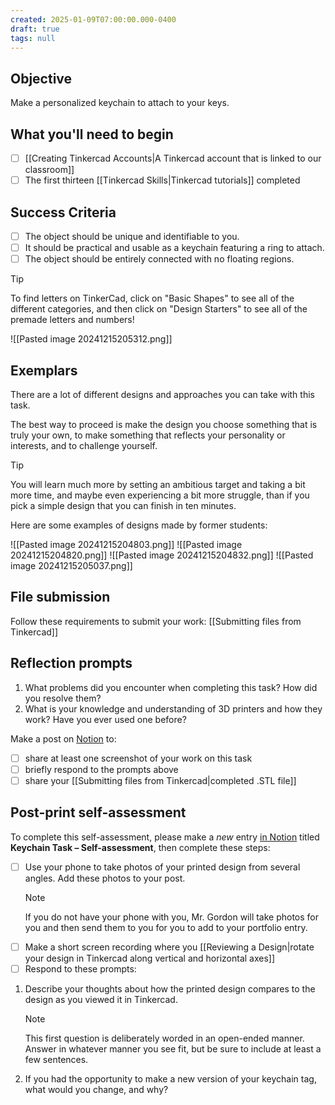 ```yaml
---
created: 2025-01-09T07:00:00.000-0400
draft: true
tags: null
---
```


## Objective

Make a personalized keychain to attach to your keys.

## What you'll need to begin

- [ ] [[Creating Tinkercad Accounts|A Tinkercad account that is linked to our classroom]] 
- [ ] The first thirteen [[Tinkercad Skills|Tinkercad tutorials]] completed

## Success Criteria

- [ ] The object should be unique and identifiable to you.
- [ ] It should be practical and usable as a keychain featuring a ring to attach.
- [ ] The object should be entirely connected with no floating regions.

> [!TIP]
>
> To find letters on TinkerCad, click on "Basic Shapes" to see all of the different categories, and then click on "Design Starters" to see all of the premade letters and numbers!
> 
> ![[Pasted image 20241215205312.png]]

## Exemplars

There are a lot of different designs and approaches you can take with this task.

The best way to proceed is make the design you choose something that is truly your own, to make something that reflects your personality or interests, and to challenge yourself.

> [!TIP]
> 
> You will learn much more by setting an ambitious target and taking a bit more time, and maybe even experiencing a bit more struggle, than if you pick a simple design that you can finish in ten minutes.

Here are some examples of designs made by former students:

![[Pasted image 20241215204803.png]]
![[Pasted image 20241215204820.png]]
![[Pasted image 20241215204832.png]]
![[Pasted image 20241215205037.png]]

## File submission

Follow these requirements to submit your work: [[Submitting files from Tinkercad]]

## Reflection prompts

1. What problems did you encounter when completing this task? How did you resolve them?
2. What is your knowledge and understanding of 3D printers and how they work? Have you ever used one before?

Make a post on [Notion](https://notion.so) to:
- [ ] share at least one screenshot of your work on this task
- [ ] briefly respond to the prompts above
- [ ] share your [[Submitting files from Tinkercad|completed .STL file]]

## Post-print self-assessment

To complete this self-assessment, please make a *new* entry [in Notion](https://notion.so) titled **Keychain Task – Self-assessment**, then complete these steps:

- [ ] Use your phone to take photos of your printed design from several angles. Add these photos to your post. 
    > [!NOTE]
    > 
    > If you do not have your phone with you, Mr. Gordon will take photos for you and then send them to you for you to add to your portfolio entry.
- [ ] Make a short screen recording where you [[Reviewing a Design|rotate your design in Tinkercad along vertical and horizontal axes]]
- [ ] Respond to these prompts:

1. Describe your thoughts about how the printed design compares to the design as you viewed it in Tinkercad.
   > [!NOTE]
   > 
   > This first question is deliberately worded in an open-ended manner. Answer in whatever manner you see fit, but be sure to include at least a few sentences.
2. If you had the opportunity to make a new version of your keychain tag, what would you change, and why?